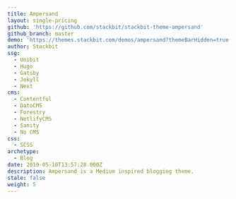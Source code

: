 ```yaml
---
title: Ampersand
layout: single-pricing
github: 'https://github.com/stackbit/stackbit-theme-ampersand'
github_branch: master
demo: 'https://themes.stackbit.com/demos/ampersand?themeBarHidden=true'
author: Stackbit
ssg:
  - Unibit
  - Hugo
  - Gatsby
  - Jekyll
  - Next
cms:
  - Contentful
  - DatoCMS
  - Forestry
  - NetlifyCMS
  - Sanity
  - No CMS
css:
  - SCSS
archetype:
  - Blog
date: 2019-05-10T13:57:28.000Z
description: Ampersand is a Medium inspired blogging theme.
stale: false
weight: 5
---
```

